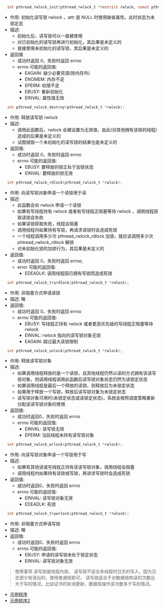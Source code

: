 
```c
  int pthread_rwlock_init(pthread_rwlock_t *restrict rwlock, const pthread_rwlockattr_t *restrict attr);
```
- 作用: 初始化读写锁 rwlock ，attr 是 NULL 时使用缺省属性，此时状态为未锁定态
- 描述:
  - 初始化后，读写锁可以一直被使用
  - 对已初始化的读写锁再进行初始化，其后果是未定义的
  - 直接使用未初始化的读写锁，其后果是未定义的
- 返回值
  - 成功时返回 0，失败时返回 errno
  - errno 可能的返回值:
    - EAGAIN: 缺少必要资源(除内存外)
    - ENOMEM: 内存不足
    - EPERM: 权限不足
    - EBUSY: 重新初始化
    - EINVAL: 属性值无效

```c
  int pthread_rwlock_destroy(pthread_rwlock_t *rwlock);
```
- 作用: 释放读写锁 rwlock
- 描述:
  - 调用此函数后，rwlock 会被设置为无效值，由此(对其他拥有该锁的线程)造成的后果是未定义的
  - 试图销毁一个未初始化的读写锁的结果也是未定义的
- 返回值:
  - 成功时返回 0，失败时返回 errno
  - errno 可能的返回值:
    - EBUSY: 要释放的锁正处于加锁状态
    - EINVAL: 要释放的锁无效

```c
  int pthread_rwlock_rdlock(pthread_rwlock_t *rwlock);
```
- 作用: 向读写锁对象申请一个读锁用于读
- 描述:
  - 此函数会向 rwlock 申请一个读锁
  - 如果有写线程持有 rwlock 或者有写线程正阻塞等待 rwlock ，调用线程获取读锁会失败
  - 如果读锁获取失败，线程会阻塞
  - 调用线程内如果持有写锁，再请求读锁时会造成死锁
  - 一个线程调用多少次 pthread_rwlock_rdlock 加锁，就应该调用多少次 phtread_rwlock_rdlock 解锁
  - 对未初始化锁的加锁行为，其后果是未定义的
- 返回值:
  - 成功时返回 0，失败时返回 errno;
  - error 可能的返回值:
    - EDEADLK: 调用线程因已拥有写锁而造成死锁

```c
  int pthread_rwlock_tryrdlock(pthread_rwlock_t *rwlock);
```
- 作用: 非阻塞方式申请读锁
- 描述: 略
- 返回值:
  - 成功时返回 0，失败时返回 errno
  - errno 可能的返回值:
    - EBUSY: 写线程正持有 rwlock 或者更高优先级的写线程正阻塞等待 rwlock
    - EINVAL: rwlock 指向的读写锁对象无效
    - EAGAIN: 超过最大读锁限制

```c
  int pthread_rwlock_unlock(pthread_rwlock_t *rwlock);
```
- 作用: 释放读写锁对象
- 描述:
  - 如果调用线程释放的是一个读锁，且其他线程仍然以读的方式拥有该读写锁对象，则调用线程调用此函数后读写锁对象状态仍然为读锁定状态
  - 如果调用线程是最后一个释放的读锁，则释放后为未锁定状态
  - 如果用于释放一个写锁，释放后读写锁对象为未锁定状态
  - 读写锁对象可用时(未锁定状态或读锁定状态)，系统会按照调度策略重新分配该读写锁对象的使用
- 返回值:
  - 成功时返回0，失败时返回 errno
  - errno 可能的返回值:
    - EINVAL: 读写锁无效
    - EPERM: 当前线程未持有读写锁对象

```c
  int pthread_rwlock_wrlock(pthread_rwlock_t *rwlock);
```
- 作用: 向读写锁对象申请一个写锁用于写
- 描述:
  - 如果有其他读或写线程正持有该读写锁对象，调用线程会阻塞
  - 调用线程内如果持有读锁或写锁，再讲求写锁时会造成死锁
- 返回值:
  - 成功时返回0，失败时返回 errno
  - errno 可能的返回值:
    - EINVAL: 读写锁对象无效
    - EDEADLK: 死锁

```c
  int pthread_rwlock_trywrlock(pthread_rwlock_t *rwlock);
```
- 作用: 非阻塞方式申请写锁
- 描述: 略
- 返回值:
  - 成功时返回0，失败时返回 errno
  - errno 可能的返回值:
    - EBUSY: 申请的读写锁未处于锁定状态
    - EINVAL: 读写锁对象无效

> 使用事项
> 读写锁是线程内锁。
> 读写锁不适合多线程时日志的写入，因为日志很少有读出的，使用普通锁即可。
> 读写锁适合于对数据结构读的次数远大于写的情况，比如证书的轮询更新、数据库操作读次数多于写的情况。

- [示例程序](t/02_pthread_rwlock.c)
- [示例程序2](t/02_pthread_rwlock_2.c)
